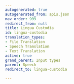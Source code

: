 ```yaml
---
autogenerated: true
autogenerated_from: apis.json
nav_order: 999
redirect_from: null
title: Lingua Custodia
id: lingua-custodia
translation_types:
- File Translation
- Speech Translation
- Text Translation
active: true
grand_parent: Input types
parent: Speech
redirect_to: lingua-custodia

---
```


